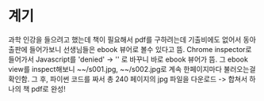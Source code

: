 # 계기
 과학 인강을 들으려고 했는데 책이 필요해서 pdf를 구하려는데 기출비에도 없어서 동아출판에 들어가보니 선생님들은 ebook 뷰어로 볼수 있다고 뜸.
 Chrome inspector로 들어가서 Javascript를 'denied' -> '' 로 바꾸니 바로 ebook 뷰어가 뜸.
 그 ebook view를 inspect해보니 ~~/s001.jpg, ~~/s002.jpg로 계속 한페이지마다 불러오는걸 확인함.
 그 후, 파이썬 코드를 짜서 총 240 페이지의 jpg 파일을 다운로드 -> 합쳐서 하나의 책 pdf로 완성!
